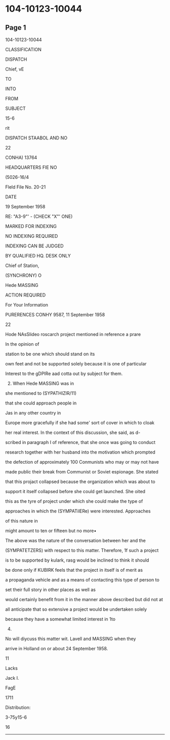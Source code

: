 # 104-10123-10044

## Page 1

104-10123-10044

CLASSIFICATION

DISPATCH

Chief, vE

TO

INTO

FROM

SUBJECT

15-6

rit

DISPATCH STAABOL AND NO

22

CONHA) 13764

HEADQUARTERS FIE NO

(5026-16/4

Fleld File No. 20-21

DATE

19 September 1958

RE: "A3-9"' - (CHECK "X"' ONE)

MARKED FOR INDEXING

NO INDEXING REQUIRED

INDEXING CAN BE JUDGED

BY QUALIFIED HQ. DESK ONLY

Chief of Station,

(SYNCHRONY) O

Hede MASSING

ACTION REQUIRED

For Your Information

PURERENCES CONHY 9587, 11 September 1958

22

Hode NAsSlideo roscarch project mentioned in reference a prare

In the opinion of

station to be one which should stand on its

own feet and not be supported solely because it is one of particular

Interest to the gDPIRe aad cotta out by subject for them.

2. When Hede MASSING was in

she mentioned to (SYPATHIZIR/11)

that she could approach people in

Jas in any other country in

Europe more gracefully if she had some' sort of cover in which to cloak

her real interest. In the context of this discussion, she said, as d-

scribed in paragraph I of reference, that she once was going to conduct

research together with her husband into the motivation which prompted

the defection of approximately 100 Conmunists who may or may not have

made public their break from Communist or Soviet espionage. She stated

that this projact collapsed because the organization which was about to

support it itself collapsed before she could get launched. She oited

this as the tyre of project under which she could make the type of

approaches in which the (SYMPATilERe) were interested. Approaches

of this nature in

might amount to ten or fifteen but no more•

The above was the nature of the conversation between her and the

(SYMPATETZERS) with respect to this matter. Therefore, 1f such a project

is to be supported by kulark, rasg would be inclined to think it should

be done only if KUBIRK feels that the project in itself is of merit as

a propaganda vehicle and as a means of contacting this type of person to

set their full story in other places as well as

would certainly benefit from it in the manner above described but did not at

all anticipate that so extensive a project would be undertaken solely

because they have a somewhat limited interest in 1to

4.

No will diycuss this matter wit. Lavell and MASSING when they

arrive in Holland on or about 24 September 1958.

11

Lacks

Jack I.

FagE

1711

Distribution:

3-75y15-6

16

---

